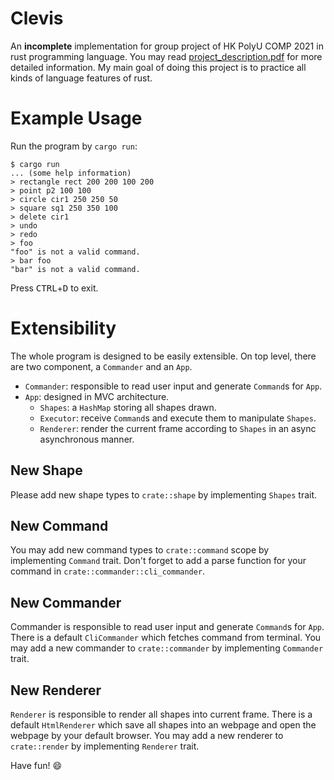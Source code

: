 # Clevis
An __incomplete__ implementation for group project of HK PolyU COMP 2021 in rust programming language. You may read [project_description.pdf](./project_description.pdf) for more detailed  information. My main goal of doing this project is to practice all kinds of language features of rust. 

# Example Usage
Run the program by `cargo run`:
```
$ cargo run
... (some help information)
> rectangle rect 200 200 100 200
> point p2 100 100
> circle cir1 250 250 50
> square sq1 250 350 100
> delete cir1
> undo
> redo
> foo
"foo" is not a valid command.
> bar foo
"bar" is not a valid command.
```
Press <kbd>CTRL</kbd>+<kbd>D</kbd> to exit.

# Extensibility

The whole program is designed to be easily extensible. On top level, there are two component, a `Commander` and an `App`.
 - `Commander`: responsible to read user input and generate `Command`s for `App`.
 - `App`: designed in MVC architecture. 
    - `Shapes`: a `HashMap` storing all shapes drawn.
    - `Executor`: receive `Command`s and execute them to manipulate `Shapes`.
    - `Renderer`: render the current frame according to `Shapes` in an async asynchronous manner.

## New Shape
Please add new shape types to `crate::shape` by implementing `Shapes` trait.

## New Command
You may add new command types to `crate::command` scope by implementing `Command` trait. Don't forget to add a parse function for your command in `crate::commander::cli_commander`.

## New Commander
Commander is responsible to read user input and generate `Command`s for `App`. There is a default `CliCommander` which fetches command from terminal. You may add a new commander to `crate::commander` by implementing `Commander` trait.

## New Renderer
`Renderer` is responsible to render all shapes into current frame. There is a default `HtmlRenderer` which save all shapes into an webpage and open the webpage by your default browser. You may add a new renderer to `crate::render` by implementing `Renderer` trait.

Have fun! 😄